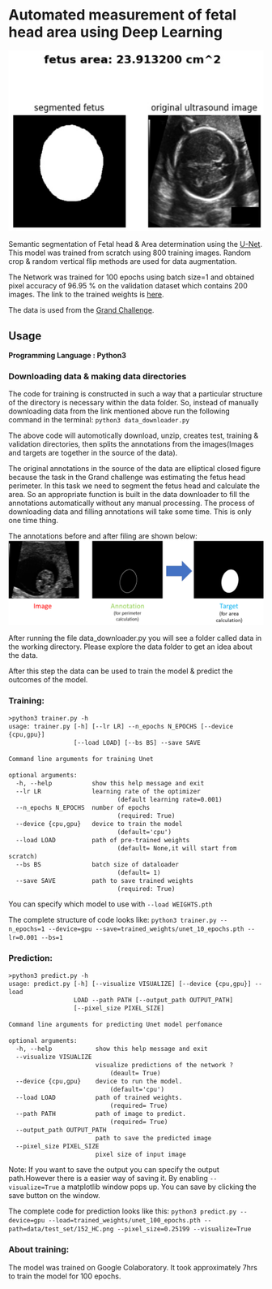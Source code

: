 # Automated measurement of fetal head area using Deep Learning
![segmented image](https://raw.githubusercontent.com/naveenrd/ultrasound-fetus-segmentation/master/other/segmented_image.JPG)

Semantic segmentation of Fetal head & Area determination using the [U-Net](https://arxiv.org/abs/1505.04597).
This model was trained from scratch using 800 training images. Random crop & random vertical flip methods are used for data augmentation.

The Network was trained for 100 epochs using batch size=1 and obtained pixel accuracy of 96.95 % on the validation dataset which contains 200 images. The link to the trained weights is [here](https://drive.google.com/file/d/1-1EyBEFwcYASzuWcrETOv449BTrt0RaQ/view?usp=sharing).

The data is used from the [Grand Challenge](https://hc18.grand-challenge.org/).

## Usage
**Programming Language : Python3**
### Downloading data & making data directories
The code for training is constructed in such a way that a particular structure of the directory is necessary within the data folder. So, instead of manually downloading data from the link mentioned above run the following command in the terminal:
`python3 data_downloader.py`

The above code will automotically download, unzip, creates test, training & validation directories, then splits the annotations from the images(Images and targets are together in the source of the data).

The original annotations in the source of the data are elliptical closed figure because the task in the Grand challenge was estimating the fetus head perimeter. In this task we need to segment the fetus head and calculate the area. So an appropriate function is built in the data downloader to fill the annotations automatically without any manual processing. 
The process of downloading data and filling annotations will take some time. This is only one time thing.


The annotations before and after filing are shown below:
![filling images](https://raw.githubusercontent.com/naveenrd/ultrasound-fetus-segmentation/master/other/filled%20images.png)

After running the file data_downloader.py you will see a folder called data in the working directory. Please explore the data folder to get an idea about the data.

After this step the data can be used to train the model & predict the outcomes of the model.

### Training:

```shell script
>python3 trainer.py -h
usage: trainer.py [-h] [--lr LR] --n_epochs N_EPOCHS [--device {cpu,gpu}]
                  [--load LOAD] [--bs BS] --save SAVE

Command line arguments for training Unet

optional arguments:
  -h, --help           show this help message and exit
  --lr LR              learning rate of the optimizer
                              (default learning rate=0.001)
  --n_epochs N_EPOCHS  number of epochs
                              (required: True)
  --device {cpu,gpu}   device to train the model
                              (default='cpu')
  --load LOAD          path of pre-trained weights
                              (default= None,it will start from scratch)
  --bs BS              batch size of dataloader
                              (default= 1)
  --save SAVE          path to save trained weights
                              (required: True)
```
You can specify which model to use with `--load WEIGHTS.pth`

The complete structure of code looks like:
`python3 trainer.py --n_epochs=1 --device=gpu --save=trained_weights/unet_10_epochs.pth --lr=0.001 --bs=1`

### Prediction:

```shell script
>python3 predict.py -h
usage: predict.py [-h] [--visualize VISUALIZE] [--device {cpu,gpu}] --load
                  LOAD --path PATH [--output_path OUTPUT_PATH]
                  [--pixel_size PIXEL_SIZE]

Command line arguments for predicting Unet model perfomance

optional arguments:
  -h, --help            show this help message and exit
  --visualize VISUALIZE
                        visualize predictions of the network ?
                            (deault= True)
  --device {cpu,gpu}    device to run the model.
                            (default='cpu')
  --load LOAD           path of trained weights.
                            (required= True)
  --path PATH           path of image to predict.
                            (required= True)
  --output_path OUTPUT_PATH
                        path to save the predicted image
  --pixel_size PIXEL_SIZE
                        pixel size of input image
```
Note: If you want to save the output you can specify the output path.However there is a easier way of saving it. By enabling `--visualize=True` a matplotlib window pops up. You can save by clicking the save button on the window.

The complete code for prediction looks like this:
`python3 predict.py --device=gpu --load=trained_weights/unet_100_epochs.pth --path=data/test_set/152_HC.png --pixel_size=0.25199 --visualize=True`


### About training:
The model was trained on Google Colaboratory. It took approximately 7hrs to train the model for 100 epochs.
